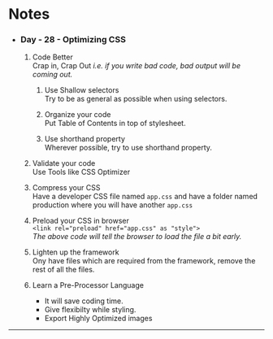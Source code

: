 # Notes
* ### __Day - 28__ - Optimizing CSS
    1. Code Better    
     Crap in, Crap Out _i.e. if you write bad code, bad output will be coming out._
        
        1. Use Shallow selectors  
            Try to be as general as possible when using selectors. 
        
        1. Organize your code  
            Put Table of Contents in top of stylesheet.
        
        1. Use shorthand property  
            Wherever possible, try to use shorthand property.

    1. Validate your code  
         Use Tools like CSS Optimizer
    1. Compress your CSS  
        Have a developer CSS file named ``app.css`` and have a folder named production where you will have another ``app.css``
    1. Preload your CSS in browser  
        ``<link rel="preload" href="app.css" as "style">``  
        _The above code will tell the browser to load the file a bit early._
    1. Lighten up the framework  
        Ony have files which are required from the framework, remove the rest of all the files.

    1. Learn a Pre-Processor Language
        * It will save coding time.
        * Give flexibilty while styling.
        * Export Highly Optimized images
---
